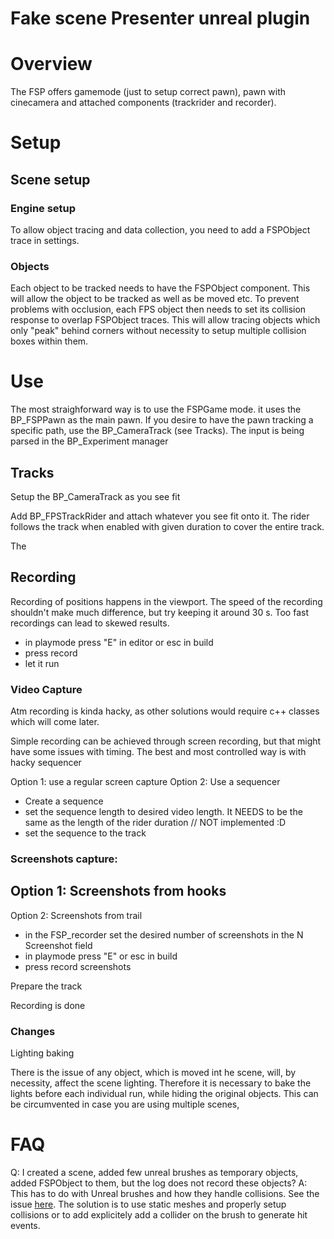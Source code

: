 # Fake scene Presenter unreal plugin

# Overview

The FSP offers gamemode (just to setup correct pawn), pawn with cinecamera and attached components (trackrider and recorder). 

# Setup

## Scene setup

### Engine setup
To allow object tracing and data collection, you need to add a FSPObject trace in settings. 

### Objects
Each object to be tracked needs to have the FSPObject component. This will allow the object to be tracked as well as be moved etc. To prevent problems with occlusion, each FPS object then needs to set its collision response to overlap FSPObject traces. This will allow tracing objects which only "peak" behind corners without necessity to setup multiple collision boxes within them. 

# Use

The most straighforward way is to use the FSPGame mode. it uses the BP_FSPPawn as the main pawn. If you desire to have the pawn tracking a specific path, use the BP_CameraTrack (see Tracks). The input is being parsed in the BP_Experiment manager

## Tracks

Setup the BP_CameraTrack as you see fit

Add BP_FPSTrackRider and attach whatever you see fit onto it. The rider follows the track when enabled with given duration to cover the entire track.

The 

## Recording
Recording of positions happens in the viewport. The speed of the recording shouldn't make much difference, but try keeping it around 30 s. Too fast recordings can lead to skewed results. 
- in playmode press "E" in editor or esc in build
- press record
- let it run

### Video Capture

Atm recording is kinda hacky, as other solutions would require c++ classes which will come later.

Simple recording can be achieved through screen recording, but that might have some issues with timing. The best and most controlled way is with hacky sequencer

Option 1: use a regular screen capture
Option 2: Use a sequencer
- Create a sequence
- set the sequence length to desired video length. It NEEDS to be the same as the length of the rider duration
// NOT implemented :D 
- set the sequence to the track

### Screenshots capture:
Option 1: Screenshots from hooks
-  
Option 2: Screenshots from trail
- in the FSP_recorder set the desired number of screenshots in the N Screenshot field
- in playmode press "E" or esc in build
- press record screenshots

Prepare the track 

Recording is done


### Changes
Lighting baking

There is the issue of any object, which is moved int he scene, will, by necessity, affect the scene lighting. Therefore it is necessary to bake the lights before each individual run, while hiding the original objects. This can be circumvented in case you are using multiple scenes, 


# FAQ
Q: I created a scene, added few unreal brushes as temporary objects, added FSPObject to them, but the log does not record these objects?
A: This has to do with Unreal brushes and how they handle collisions. See the issue [here](https://answers.unrealengine.com/questions/4917/bug-event-hit-not-called-on-brush-hits.html). The solution is to use static meshes and properly setup collisions or to add explicitely add a collider on the brush to generate hit events.